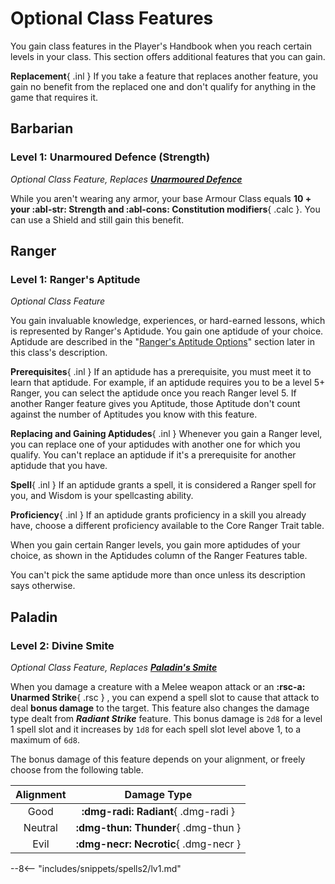 # Optional Class Features

You gain class features in the Player's Handbook when you reach certain levels in your class. This section offers additional features that you can gain.

**Replacement**{ .inl } If you take a feature that replaces another feature, you gain no benefit from the replaced one and don't qualify for anything in the game that requires it. 

## Barbarian

### Level 1: Unarmoured Defence (Strength)

<!-- --8<-- [start:opt-barb-unarmoured-defence] -->


_Optional Class Feature, Replaces **[Unarmoured Defence]**_

While you aren't wearing any armor, your base Armour Class equals **10 + your :abl-str: Strength and :abl-cons: Constitution modifiers**{ .calc }. You can use a Shield and still gain this benefit.

<!-- --8<-- [end:opt-barb-unarmoured-defence] -->

[Unarmoured Defence]: ./barbarian/index.md#level-1-unarmoured-defence

## Ranger

### Level 1: Ranger's Aptitude

<!-- --8<-- [start:opt-rng-aptitude] -->

*Optional Class Feature*

You gain invaluable knowledge, experiences, or hard-earned lessons, which is represented by Ranger's Aptidude. You gain one aptidude of your choice. Aptidude are described in the "[Ranger's Aptitude Options]" section later in this class's description.

**Prerequisites**{ .inl } If an aptidude has a prerequisite, you must meet it to learn that aptidude. For example, if an aptidude requires you to be a level 5+ Ranger, you can select the aptidude once you reach Ranger level 5. If another Ranger feature gives you Aptitude, those Aptitude don't count against the number of Aptitudes you know with this feature.

**Replacing and Gaining Aptidudes**{ .inl } Whenever you gain a Ranger level, you can replace one of your aptidudes with another one for which you qualify. You can't replace an aptidude if it's a prerequisite for another aptidude that you have.

**Spell**{ .inl } If an aptidude grants a spell, it is considered a Ranger spell for you, and Wisdom is your spellcasting ability.

**Proficiency**{ .inl } If an aptidude grants proficiency in a skill you already have, choose a different proficiency available to the Core Ranger Trait table.

When you gain certain Ranger levels, you gain more aptidudes of your choice, as shown in the Aptidudes column of the Ranger Features table.

You can't pick the same aptidude more than once unless its description says otherwise.

[Ranger's Aptitude Options]: ../../option/class-options/ranger-aptitude.md

<!-- --8<-- [end:opt-rng-aptitude] -->

## Paladin

### Level 2: Divine Smite

<!-- --8<-- [start:opt-pal-smite] -->

_Optional Class Feature, Replaces **[Paladin's Smite]**_

When you damage a creature with a Melee weapon attack or an **:rsc-a: Unarmed Strike**{ .rsc } , you can expend a spell slot to cause that attack to deal **bonus damage** to the target. This feature also changes the damage type dealt from _**Radiant Strike**_ feature. This bonus damage is `2d8` for a level 1 spell slot and it increases by `1d8` for each spell slot level above 1, to a maximum of `6d8`.

The bonus damage of this feature depends on your alignment, or freely choose from the following table.

| Alignment | Damage Type |
|:-:|:-:|
| Good | **:dmg-radi: Radiant**{ .dmg-radi } |
| Neutral | **:dmg-thun: Thunder**{ .dmg-thun } |
| Evil | **:dmg-necr: Necrotic**{ .dmg-necr } |

--8<-- "includes/snippets/spells2/lv1.md"

<!-- --8<-- [end:opt-pal-smite] -->

[Paladin's Smite]: ../paladin/index.md#level-2-paladins-smite

